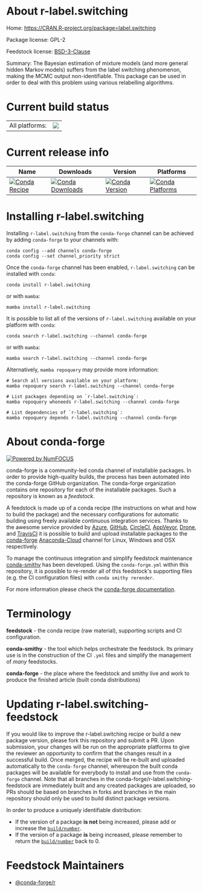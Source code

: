 About r-label.switching
=======================

Home: https://CRAN.R-project.org/package=label.switching

Package license: GPL-2

Feedstock license: [BSD-3-Clause](https://github.com/conda-forge/r-label.switching-feedstock/blob/main/LICENSE.txt)

Summary: The Bayesian estimation of mixture models (and more general hidden Markov models) suffers from the label switching phenomenon, making the MCMC output non-identifiable. This package can be used in order to deal with this problem using various relabelling algorithms.

Current build status
====================


<table><tr><td>All platforms:</td>
    <td>
      <a href="https://dev.azure.com/conda-forge/feedstock-builds/_build/latest?definitionId=7443&branchName=main">
        <img src="https://dev.azure.com/conda-forge/feedstock-builds/_apis/build/status/r-label.switching-feedstock?branchName=main">
      </a>
    </td>
  </tr>
</table>

Current release info
====================

| Name | Downloads | Version | Platforms |
| --- | --- | --- | --- |
| [![Conda Recipe](https://img.shields.io/badge/recipe-r--label.switching-green.svg)](https://anaconda.org/conda-forge/r-label.switching) | [![Conda Downloads](https://img.shields.io/conda/dn/conda-forge/r-label.switching.svg)](https://anaconda.org/conda-forge/r-label.switching) | [![Conda Version](https://img.shields.io/conda/vn/conda-forge/r-label.switching.svg)](https://anaconda.org/conda-forge/r-label.switching) | [![Conda Platforms](https://img.shields.io/conda/pn/conda-forge/r-label.switching.svg)](https://anaconda.org/conda-forge/r-label.switching) |

Installing r-label.switching
============================

Installing `r-label.switching` from the `conda-forge` channel can be achieved by adding `conda-forge` to your channels with:

```
conda config --add channels conda-forge
conda config --set channel_priority strict
```

Once the `conda-forge` channel has been enabled, `r-label.switching` can be installed with `conda`:

```
conda install r-label.switching
```

or with `mamba`:

```
mamba install r-label.switching
```

It is possible to list all of the versions of `r-label.switching` available on your platform with `conda`:

```
conda search r-label.switching --channel conda-forge
```

or with `mamba`:

```
mamba search r-label.switching --channel conda-forge
```

Alternatively, `mamba repoquery` may provide more information:

```
# Search all versions available on your platform:
mamba repoquery search r-label.switching --channel conda-forge

# List packages depending on `r-label.switching`:
mamba repoquery whoneeds r-label.switching --channel conda-forge

# List dependencies of `r-label.switching`:
mamba repoquery depends r-label.switching --channel conda-forge
```


About conda-forge
=================

[![Powered by
NumFOCUS](https://img.shields.io/badge/powered%20by-NumFOCUS-orange.svg?style=flat&colorA=E1523D&colorB=007D8A)](https://numfocus.org)

conda-forge is a community-led conda channel of installable packages.
In order to provide high-quality builds, the process has been automated into the
conda-forge GitHub organization. The conda-forge organization contains one repository
for each of the installable packages. Such a repository is known as a *feedstock*.

A feedstock is made up of a conda recipe (the instructions on what and how to build
the package) and the necessary configurations for automatic building using freely
available continuous integration services. Thanks to the awesome service provided by
[Azure](https://azure.microsoft.com/en-us/services/devops/), [GitHub](https://github.com/),
[CircleCI](https://circleci.com/), [AppVeyor](https://www.appveyor.com/),
[Drone](https://cloud.drone.io/welcome), and [TravisCI](https://travis-ci.com/)
it is possible to build and upload installable packages to the
[conda-forge](https://anaconda.org/conda-forge) [Anaconda-Cloud](https://anaconda.org/)
channel for Linux, Windows and OSX respectively.

To manage the continuous integration and simplify feedstock maintenance
[conda-smithy](https://github.com/conda-forge/conda-smithy) has been developed.
Using the ``conda-forge.yml`` within this repository, it is possible to re-render all of
this feedstock's supporting files (e.g. the CI configuration files) with ``conda smithy rerender``.

For more information please check the [conda-forge documentation](https://conda-forge.org/docs/).

Terminology
===========

**feedstock** - the conda recipe (raw material), supporting scripts and CI configuration.

**conda-smithy** - the tool which helps orchestrate the feedstock.
                   Its primary use is in the construction of the CI ``.yml`` files
                   and simplify the management of *many* feedstocks.

**conda-forge** - the place where the feedstock and smithy live and work to
                  produce the finished article (built conda distributions)


Updating r-label.switching-feedstock
====================================

If you would like to improve the r-label.switching recipe or build a new
package version, please fork this repository and submit a PR. Upon submission,
your changes will be run on the appropriate platforms to give the reviewer an
opportunity to confirm that the changes result in a successful build. Once
merged, the recipe will be re-built and uploaded automatically to the
`conda-forge` channel, whereupon the built conda packages will be available for
everybody to install and use from the `conda-forge` channel.
Note that all branches in the conda-forge/r-label.switching-feedstock are
immediately built and any created packages are uploaded, so PRs should be based
on branches in forks and branches in the main repository should only be used to
build distinct package versions.

In order to produce a uniquely identifiable distribution:
 * If the version of a package **is not** being increased, please add or increase
   the [``build/number``](https://docs.conda.io/projects/conda-build/en/latest/resources/define-metadata.html#build-number-and-string).
 * If the version of a package **is** being increased, please remember to return
   the [``build/number``](https://docs.conda.io/projects/conda-build/en/latest/resources/define-metadata.html#build-number-and-string)
   back to 0.

Feedstock Maintainers
=====================

* [@conda-forge/r](https://github.com/conda-forge/r/)

